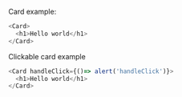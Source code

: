 Card example:

```js
<Card>
  <h1>Hello world</h1>
</Card>
```

Clickable card example

```js
<Card handleClick={()=> alert('handleClick')}>
  <h1>Hello world</h1>
</Card>
```
